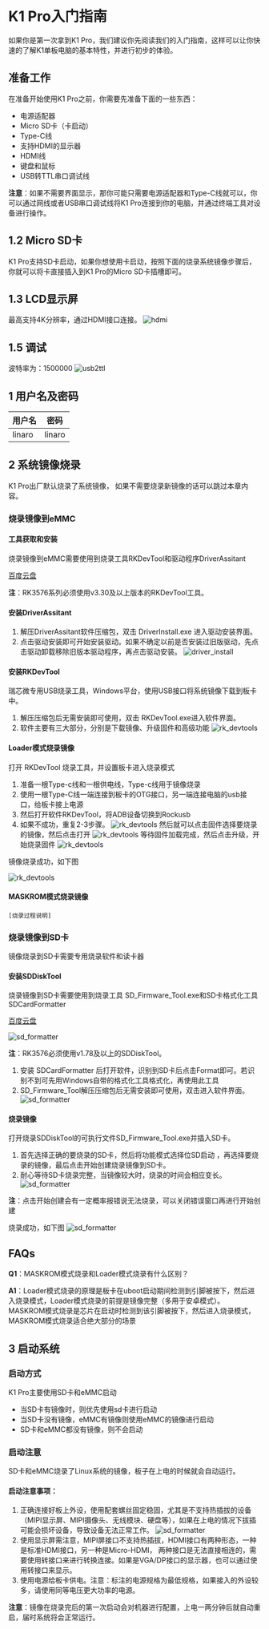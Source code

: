 # K1 Pro入门指南

如果你是第一次拿到K1 Pro，我们建议你先阅读我们的入门指南，这样可以让你快速的了解K1单板电脑的基本特性，并进行初步的体验。

## 准备工作

在准备开始使用K1 Pro之前，你需要先准备下面的一些东西：

- 电源适配器
- Micro SD卡（卡启动）
- Type-C线
- 支持HDMI的显示器
- HDMI线
- 键盘和鼠标
- USB转TTL串口调试线

**注意**：如果不需要界面显示，那你可能只需要电源适配器和Type-C线就可以，你可以通过网线或者USB串口调试线将K1 Pro连接到你的电脑，并通过终端工具对设备进行操作。

## 1.2 Micro SD卡

K1 Pro支持SD卡启动，如果你想使用卡启动，按照下面的烧录系统镜像步骤后，你就可以将卡直接插入到K1 Pro的Micro SD卡插槽即可。

## 1.3 LCD显示屏

最高支持4K分辨率，通过HDMI接口连接。
![hdmi](/img/k1pro/getting-started/hmdi_link.png)

## 1.5 调试

波特率为：1500000
![usb2ttl](/img/k1pro/getting-started/port_debug.png)

## 1 用户名及密码

| 用户名 | 密码  |
| ------ | ----- |
| linaro | linaro |

## 2 系统镜像烧录

K1 Pro出厂默认烧录了系统镜像， 如果不需要烧录新镜像的话可以跳过本章内容。

### 烧录镜像到eMMC

#### 工具获取和安装

烧录镜像到eMMC需要使用到烧录工具RKDevTool和驱动程序DriverAssitant

[百度云盘](https://pan.baidu.com/s/1xwmlsizqtWEtv2eT6JLYfA?pwd=h9yx)

**注**：RK3576系列必须使用v3.30及以上版本的RKDevTool工具。

#### 安装DriverAssitant

1. 解压DriverAssitant软件压缩包，双击 DriverInstall.exe 进入驱动安装界面。
2. 点击驱动安装即可开始安装驱动。如果不确定以前是否安装过旧版驱动，先点击驱动卸载移除旧版本驱动程序，再点击驱动安装。
![driver_install](/img/k1pro/getting-started/driver_install.png)
#### 安装RKDevTool

瑞芯微专用USB烧录工具，Windows平台，使用USB接口将系统镜像下载到板卡中。

1. 解压压缩包后无需安装即可使用，双击 RKDevTool.exe进入软件界面。
2. 软件主要有三大部分，分别是下载镜像、升级固件和高级功能
 ![rk_devtools](/img/k1pro/getting-started/rk_devtools.png)  

#### Loader模式烧录镜像

打开 RKDevTool 烧录工具，并设置板卡进入烧录模式

1. 准备一根Type-c线和一根供电线，Type-c线用于镜像烧录
2. 使用一根Type-C线一端连接到板卡的OTG接口，另一端连接电脑的usb接口，给板卡接上电源
3. 然后打开软件RKDevTool，将ADB设备切换到Rockusb
4. 如果不成功，重复2-3步骤。
![rk_devtools](/img/k1pro/getting-started/rk_devtools_1.png) 
然后就可以点击固件选择要烧录的镜像，然后点击打开
![rk_devtools](/img/k1pro/getting-started/rk_devtools_2.png) 
等待固件加载完成，然后点击升级，开始烧录固件
![rk_devtools](/img/k1pro/getting-started/rk_devtools_3.png) 

镜像烧录成功，如下图

![rk_devtools](/img/k1pro/getting-started/rk_devtools_4.png) 

#### MASKROM模式烧录镜像

```
[烧录过程说明]
```

### 烧录镜像到SD卡

镜像烧录到SD卡需要专用烧录软件和读卡器

#### 安装SDDiskTool

烧录镜像到SD卡需要使用到烧录工具 SD_Firmware_Tool.exe和SD卡格式化工具SDCardFormatter

[百度云盘](https://pan.baidu.com/s/1xwmlsizqtWEtv2eT6JLYfA?pwd=h9yx)

![sd_formatter](/img/k1pro/getting-started/sd_formatter.png) 

**注**：RK3576必须使用v1.78及以上的SDDiskTool。

1. 安装 SDCardFormatter 后打开软件，识别到SD卡后点击Format即可。若识别不到可先用Windows自带的格式化工具格式化，再使用此工具
2. SD_Firmware_Tool解压压缩包后无需安装即可使用，双击进入软件界面。
   ![sd_formatter](/img/k1pro/getting-started/sd_tools_1.png)

#### 烧录镜像

打开烧录SDDiskTool的可执行文件SD_Firmware_Tool.exe并插入SD卡。

1. 首先选择正确的要烧录的SD卡，然后将功能模式选择位SD启动 ，再选择要烧录的镜像，最后点击开始创建烧录镜像到SD卡。
2. 耐心等待SD卡烧录完整，当镜像较大时，烧录的时间会相应变长。
   ![sd_formatter](/img/k1pro/getting-started/sd_tools_2.png)

**注**：点击开始创建会有一定概率报错说无法烧录，可以关闭错误窗口再进行开始创建

烧录成功，如下图
![sd_formatter](/img/k1pro/getting-started/sd_tools_3.png)



## FAQs

**Q1**：MASKROM模式烧录和Loader模式烧录有什么区别？

**A1**：Loader模式烧录的原理是板卡在uboot启动期间检测到引脚被按下，然后进入烧录模式，Loader模式烧录的前提是镜像完整（多用于安卓模式）。 MASKROM模式烧录是芯片在启动时检测到该引脚被按下，然后进入烧录模式，MASKROM模式烧录适合绝大部分的场景

## 3 启动系统

### 启动方式

K1 Pro主要使用SD卡和eMMC启动

- 当SD卡有镜像时，则优先使用sd卡进行启动
- 当SD卡没有镜像，eMMC有镜像则使用eMMC的镜像进行启动
- SD卡和eMMC都没有镜像，则不会启动

### 启动注意

SD卡和eMMC烧录了Linux系统的镜像，板子在上电的时候就会自动运行。

#### 启动注意事项：

1. 正确连接好板上外设，使用配套螺丝固定稳固，尤其是不支持热插拔的设备（MIPI显示屏、MIPI摄像头、无线模块、硬盘等），如果在上电的情况下拔插可能会损坏设备，导致设备无法正常工作。
   ![sd_formatter](/img/k1pro/getting-started/all_device.png)
2. 使用显示屏需注意，MIPI屏接口不支持热插拔，HDMI接口有两种形态，一种是标准HDMI接口，另一种是Micro-HDMI， 两种接口是无法直接相连的，需要使用转接口来进行转换连接。如果是VGA/DP接口的显示器，也可以通过使用转接口来显示。
3. 使用电源给板卡供电。注意：标注的电源规格为最低规格，如果接入的外设较多，请使用同等电压更大功率的电源。

**注意**：镜像在烧录完后的第一次启动会对机器进行配置，上电一两分钟后就自动重启，届时系统将会正常运行。